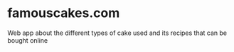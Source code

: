 # famouscakes.com
Web app about the different types of cake used and its recipes that can be bought online
